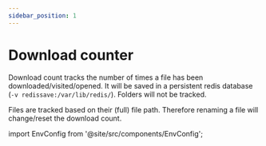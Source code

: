 ```yaml
---
sidebar_position: 1
---
```

# Download counter

Download count tracks the number of times a file has been downloaded/visited/opened. It will be saved in a persistent redis database (`-v redissave:/var/lib/redis/`).
Folders will not be tracked.

Files are tracked based on their (full) file path. Therefore renaming a file will change/reset the download count.



import EnvConfig from '@site/src/components/EnvConfig';

<EnvConfig name="DOWNLOAD_COUNTER" init="true" values="true,false" versions="0.1"/>